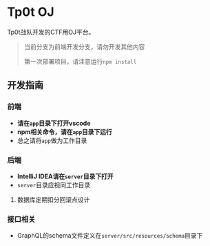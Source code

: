 # Tp0t OJ

Tp0t战队开发的CTF用OJ平台。

> 当前分支为前端开发分支，请勿开发其他内容
> 
> 第一次部署项目，请注意运行`npm install`

## 开发指南

### 前端

+ **请在`app`目录下打开vscode**
+ **npm相关命令，请在`app`目录下运行**
+ 总之请将`app`做为工作目录

### 后端

+ **IntelliJ IDEA请在`server`目录下打开**
+ `server`目录应视同工作目录

1. 数据库定期扣分回滚点设计

### 接口相关

+ GraphQL的schema文件定义在`server/src/resources/schema`目录下



